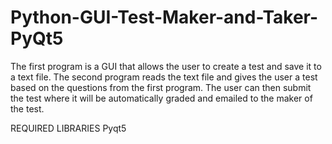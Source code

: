 # Python-GUI-Test-Maker-and-Taker-PyQt5
The first program is a GUI that allows the user to create a test and save it to a text file. 
The second program reads the text file and gives the user a test based on the questions from the first program.
The user can then submit the test where it will be automatically graded and emailed to the maker of the test.

REQUIRED LIBRARIES
Pyqt5


